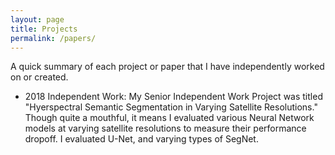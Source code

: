 ```yaml
---
layout: page
title: Projects
permalink: /papers/
---
```

A quick summary of each project or paper that I have independently worked on or created. 

- 2018 Independent Work:  My Senior Independent Work Project was titled "Hyerspectral Semantic Segmentation in Varying Satellite Resolutions." Though quite a mouthful, it means I evaluated various Neural Network models at varying satellite resolutions to measure their performance dropoff. I evaluated U-Net, and varying types of SegNet.
